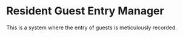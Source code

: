 # Resident Guest Entry Manager
 This is a system where the entry of guests is meticulously recorded.
